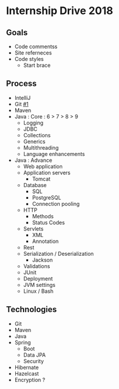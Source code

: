 # Internship Drive 2018

## Goals

* Code commentss
* Site referneces
* Code styles
  * Start brace 

## Process

* IntelliJ
* Git [#1](https://github.com/locationguru-solutions/internship-drive-2018/issues/1)
* Maven
* Java : Core : 6 > 7 > 8 > 9
  * Logging
  * JDBC
  * Collections
  * Generics
  * Multithreading
  * Language enhancements
* Java : Advance
  * Web application
  * Application servers
    * Tomcat
  * Database
    * SQL
    * PostgreSQL
    * Connection pooling
  * HTTP
    * Methods
    * Status Codes
  * Servlets
    * XML
    * Annotation
  * Rest
  * Serialization / Deserialization
    * Jackson
  * Validations
  * JUnit
  * Deployment
  * JVM settings
  * Linux / Bash

## Technologies

* Git
* Maven
* Java
* Spring
  * Boot
  * Data JPA
  * Security
* Hibernate
* Hazelcast
* Encryption ?
